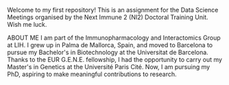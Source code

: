 Welcome to my first repository! This is an assignment for the Data Science Meetings organised by the Next Immune 2 (NI2) Doctoral Training Unit. Wish me luck.

ABOUT ME
I am part of the Immunopharmacology and Interactomics Group at LIH. I grew up in Palma de Mallorca, Spain, and moved to Barcelona to pursue my Bachelor's in Biotechnology at the Universitat de Barcelona. Thanks to the EUR G.E.N.E. fellowship, I had the opportunity to carry out my Master's in Genetics at the Université Paris Cité. Now, I am pursuing my PhD, aspiring to make meaningful contributions to research.
